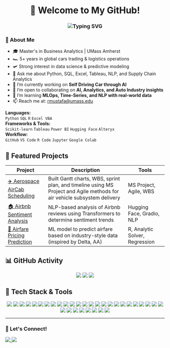 <h1 align="center">
  👋 Welcome to My GitHub!
</h1>
<h3 align="center">
  <img src="https://readme-typing-svg.demolab.com?font=Fira+Code&weight=500&size=22&pause=1000&center=true&vCenter=true&width=435&lines=Business+Analyst;Data+Enthusiast;Automotive+%26+Export+Specialist" alt="Typing SVG" />
</h3>

### 💼 About Me
- 🎓 Master's in Business Analytics | UMass Amherst
- 🏎️ 5+ years in global cars trading & logistics operations  
- 🛩️ Strong interest in data science & predictive modeling  
- 💬 Ask me about Python, SQL, Excel, Tableau, NLP, and Supply Chain Analytics  
- 🔭 I’m currently working on **Self Driving Car through AI**
- 👯 I’m open to collaborating on **AI, Analytics, and Auto Industry insights**
- 🧠 I’m learning **MLOps, Time-Series, and NLP with real-world data**
- 📫 Reach me at: rmustafa@umass.edu

**Languages:**  
`Python` `SQL` `R` `Excel VBA`  
**Frameworks & Tools:**  
`Scikit-learn` `Tableau` `Power BI` `Hugging Face` `Alteryx`  
**Workflow:**  
`GitHub` `VS Code` `R Code` `Jupyter` `Google Colab`

## 🚀 Featured Projects

| Project | Description | Tools |
|--------|-------------|-------|
| [✈️ Aerospace AirCab Scheduling](https://github.com/rameenmustafa/Aerospace-Project-AirCab-SystemsModel) | Built Gantt charts, WBS, sprint plan, and timeline using MS Project and Agile methods for air vehicle subsystem delivery | MS Project, Agile, WBS |
| [🏠 Airbnb Sentiment Analysis](https://github.com/rameenmustafa/Airbnb-Analysis) | NLP-based analysis of Airbnb reviews using Transformers to determine sentiment trends | Hugging Face, Gradio, NLP |
| [💸 Airfare Pricing Prediction](https://github.com/rameenmustafa/airfare-pricing-prediction) | ML model to predict airfare based on industry-style data (inspired by Delta, AA) | R, Analytic Solver, Regression |

## 📊 GitHub Activity
<p align="center">
  <img src="https://github-readme-stats.vercel.app/api?username=rameenmk&show_icons=true&theme=default" />
  <img src="https://streak-stats.demolab.com?user=rameenmk&theme=default" />
  <img src="https://github-readme-stats.vercel.app/api/top-langs/?username=rameenmk&layout=compact" />
</p>

## 🧰 Tech Stack & Tools

<p align="center">
  <!-- Languages -->
  <img src="https://img.shields.io/badge/Python-3776AB?logo=python&logoColor=white" />
  <img src="https://img.shields.io/badge/R-276DC3?logo=r&logoColor=white" />
  <img src="https://img.shields.io/badge/SQL-4479A1?logo=postgresql&logoColor=white" />
  <img src="https://img.shields.io/badge/JavaScript-F7DF1E?logo=javascript&logoColor=black" />
  <img src="https://img.shields.io/badge/TypeScript-3178C6?logo=typescript&logoColor=white" />
  <img src="https://img.shields.io/badge/HTML5-E34F26?logo=html5&logoColor=white" />
  <img src="https://img.shields.io/badge/CSS3-1572B6?logo=css3&logoColor=white" />
  <img src="https://img.shields.io/badge/Excel-217346?logo=microsoft-excel&logoColor=white" />

  <!-- Cloud Platforms -->
  <img src="https://img.shields.io/badge/AWS-232F3E?logo=amazonaws&logoColor=white" />
  <img src="https://img.shields.io/badge/AWS%20Lambda-FF9900?logo=aws-lambda&logoColor=white" />
  <img src="https://img.shields.io/badge/GCP-4285F4?logo=googlecloud&logoColor=white" />
  <img src="https://img.shields.io/badge/Azure-0078D4?logo=microsoftazure&logoColor=white" />

  <!-- ML & AI -->
  <img src="https://img.shields.io/badge/Alteryx-005CA9?logo=dataiku&logoColor=white" />
  <img src="https://img.shields.io/badge/SageMaker-232F3E?logo=amazonaws&logoColor=white" />
  <img src="https://img.shields.io/badge/TensorFlow-FF6F00?logo=tensorflow&logoColor=white" />
  <img src="https://img.shields.io/badge/Scikit--Learn-F7931E?logo=scikit-learn&logoColor=white" />
  <img src="https://img.shields.io/badge/PyTorch-EE4C2C?logo=pytorch&logoColor=white" />
  <img src="https://img.shields.io/badge/PySpark-E25A1C?logo=apachespark&logoColor=white" />
  <img src="https://img.shields.io/badge/Numpy-013243?logo=numpy&logoColor=white" />
  <img src="https://img.shields.io/badge/Matplotlib-11557C?logo=plotly&logoColor=white" />
  <img src="https://img.shields.io/badge/Seaborn-7F93C2?logo=python&logoColor=white" />
  <img src="https://img.shields.io/badge/Streamlit-FF4B4B?logo=streamlit&logoColor=white" />

  <!-- BI & Analytics Tools -->
  <img src="https://img.shields.io/badge/Tableau-E97627?logo=tableau&logoColor=white" />
  <img src="https://img.shields.io/badge/Power%20BI-F2C811?logo=powerbi&logoColor=black" />
  <img src="https://img.shields.io/badge/SAP-0FAAFF?logo=sap&logoColor=white" />
  <img src="https://img.shields.io/badge/SPSS-003B71?logo=ibm&logoColor=white" />
  <img src="https://img.shields.io/badge/Looker-4285F4?logo=looker&logoColor=white" />

  <!-- Dev Tools -->
  <img src="https://img.shields.io/badge/VS%20Code-007ACC?logo=visualstudiocode&logoColor=white" />
  <img src="https://img.shields.io/badge/Git-F05032?logo=git&logoColor=white" />
  <img src="https://img.shields.io/badge/Jupyter-F37626?logo=jupyter&logoColor=white" />
  <img src="https://img.shields.io/badge/Colab-F9AB00?logo=googlecolab&logoColor=black" />

  <!-- Project & Collaboration -->
  <img src="https://img.shields.io/badge/Jira-0052CC?logo=jira&logoColor=white" />
  <img src="https://img.shields.io/badge/SharePoint-0078D4?logo=microsoftsharepoint&logoColor=white" />
</p>

---
### 📌 Let's Connect!

<p align="left">
  <a href="https://www.linkedin.com/in/rameenmustafa/" target="_blank">
    <img src="https://img.shields.io/badge/LinkedIn-0A66C2?style=for-the-badge&logo=linkedin&logoColor=white" />
  </a>

  <a href="mailto:rmustafa@umass.edu" target="_blank">
    <img src="https://img.shields.io/badge/Gmail-D14836?style=for-the-badge&logo=gmail&logoColor=white" />
  </a>
</p>

